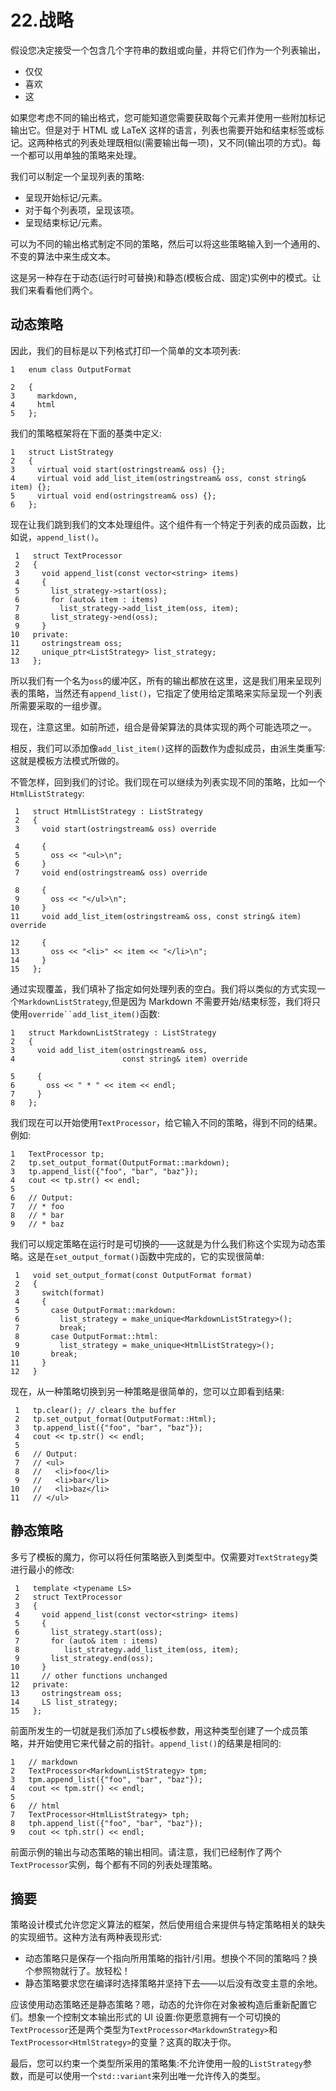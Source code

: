 # 22.战略

假设您决定接受一个包含几个字符串的数组或向量，并将它们作为一个列表输出，

*   仅仅
*   喜欢
*   这

如果您考虑不同的输出格式，您可能知道您需要获取每个元素并使用一些附加标记输出它。但是对于 HTML 或 LaTeX 这样的语言，列表也需要开始和结束标签或标记。这两种格式的列表处理既相似(需要输出每一项)，又不同(输出项的方式)。每一个都可以用单独的策略来处理。

我们可以制定一个呈现列表的策略:

*   呈现开始标记/元素。
*   对于每个列表项，呈现该项。
*   呈现结束标记/元素。

可以为不同的输出格式制定不同的策略，然后可以将这些策略输入到一个通用的、不变的算法中来生成文本。

这是另一种存在于动态(运行时可替换)和静态(模板合成、固定)实例中的模式。让我们来看看他们两个。

## 动态策略

因此，我们的目标是以下列格式打印一个简单的文本项列表:

```
1   enum class OutputFormat

2   {
3     markdown,
4     html
5   };

```

我们的策略框架将在下面的基类中定义:

```
1   struct ListStrategy
2   {
3     virtual void start(ostringstream& oss) {};
4     virtual void add_list_item(ostringstream& oss, const string& item) {};
5     virtual void end(ostringstream& oss) {};
6   };

```

现在让我们跳到我们的文本处理组件。这个组件有一个特定于列表的成员函数，比如说，`append_list()`。

```
 1   struct TextProcessor
 2   {
 3     void append_list(const vector<string> items)
 4     {
 5       list_strategy->start(oss);
 6       for (auto& item : items)
 7         list_strategy->add_list_item(oss, item);
 8       list_strategy->end(oss);
 9     }
10   private:
11     ostringstream oss;
12     unique_ptr<ListStrategy> list_strategy;
13   };

```

所以我们有一个名为`oss`的缓冲区，所有的输出都放在这里，这是我们用来呈现列表的策略，当然还有`append_list()`，它指定了使用给定策略来实际呈现一个列表所需要采取的一组步骤。

现在，注意这里。如前所述，组合是骨架算法的具体实现的两个可能选项之一。

相反，我们可以添加像`add_list_item()`这样的函数作为虚拟成员，由派生类重写:这就是模板方法模式所做的。

不管怎样，回到我们的讨论。我们现在可以继续为列表实现不同的策略，比如一个`HtmlListStrategy`:

```
 1   struct HtmlListStrategy : ListStrategy
 2   {
 3     void start(ostringstream& oss) override

 4     {
 5       oss << "<ul>\n";
 6     }
 7     void end(ostringstream& oss) override

 8     {
 9       oss << "</ul>\n";
10     }
11     void add_list_item(ostringstream& oss, const string& item) override

12     {
13       oss << "<li>" << item << "</li>\n";
14     }
15   };

```

通过实现覆盖，我们填补了指定如何处理列表的空白。我们将以类似的方式实现一个`MarkdownListStrategy`,但是因为 Markdown 不需要开始/结束标签，我们将只使用`override``add_list_item()`函数:

```
1   struct MarkdownListStrategy : ListStrategy
2   {
3     void add_list_item(ostringstream& oss,
4                        const string& item) override

5     {
6       oss << " * " << item << endl;
7     }
8   };

```

我们现在可以开始使用`TextProcessor`，给它输入不同的策略，得到不同的结果。例如:

```
1   TextProcessor tp;
2   tp.set_output_format(OutputFormat::markdown);
3   tp.append_list({"foo", "bar", "baz"});
4   cout << tp.str() << endl;
5
6   // Output:
7   // * foo
8   // * bar
9   // * baz

```

我们可以规定策略在运行时是可切换的——这就是为什么我们称这个实现为动态策略。这是在`set_output_format()`函数中完成的，它的实现很简单:

```
 1   void set_output_format(const OutputFormat format)
 2   {
 3     switch(format)
 4     {
 5       case OutputFormat::markdown:
 6         list_strategy = make_unique<MarkdownListStrategy>();
 7         break;
 8       case OutputFormat::html:
 9         list_strategy = make_unique<HtmlListStrategy>();
10       break;
11     }
12   }

```

现在，从一种策略切换到另一种策略是很简单的，您可以立即看到结果:

```
 1   tp.clear(); // clears the buffer
 2   tp.set_output_format(OutputFormat::Html);
 3   tp.append_list({"foo", "bar", "baz"});
 4   cout << tp.str() << endl;
 5
 6   // Output:
 7   // <ul>
 8   //   <li>foo</li>
 9   //   <li>bar</li>
10   //   <li>baz</li>
11   // </ul>

```

## 静态策略

多亏了模板的魔力，你可以将任何策略嵌入到类型中。仅需要对`TextStrategy`类进行最小的修改:

```
 1   template <typename LS>
 2   struct TextProcessor
 3   {
 4     void append_list(const vector<string> items)
 5     {
 6       list_strategy.start(oss);
 7       for (auto& item : items)
 8          list_strategy.add_list_item(oss, item);
 9       list_strategy.end(oss);
10     }
11     // other functions unchanged
12   private:
13     ostringstream oss;
14     LS list_strategy;
15   };

```

前面所发生的一切就是我们添加了`LS`模板参数，用这种类型创建了一个成员策略，并开始使用它来代替之前的指针。`append_list()`的结果是相同的:

```
1   // markdown
2   TextProcessor<MarkdownListStrategy> tpm;
3   tpm.append_list({"foo", "bar", "baz"});
4   cout << tpm.str() << endl;
5
6   // html
7   TextProcessor<HtmlListStrategy> tph;
8   tph.append_list({"foo", "bar", "baz"});
9   cout << tph.str() << endl;

```

前面示例的输出与动态策略的输出相同。请注意，我们已经制作了两个`TextProcessor`实例，每个都有不同的列表处理策略。

## 摘要

策略设计模式允许您定义算法的框架，然后使用组合来提供与特定策略相关的缺失的实现细节。这种方法有两种表现形式:

*   动态策略只是保存一个指向所用策略的指针/引用。想换个不同的策略吗？换个参照物就行了。放轻松！
*   静态策略要求您在编译时选择策略并坚持下去——以后没有改变主意的余地。

应该使用动态策略还是静态策略？嗯，动态的允许你在对象被构造后重新配置它们。想象一个控制文本输出形式的 UI 设置:你更愿意拥有一个可切换的`TextProcessor`还是两个类型为`TextProcessor<MarkdownStrategy>`和`TextProcessor<HtmlStrategy>`的变量？这真的取决于你。

最后，您可以约束一个类型所采用的策略集:不允许使用一般的`ListStrategy`参数，而是可以使用一个`std::variant`来列出唯一允许传入的类型。